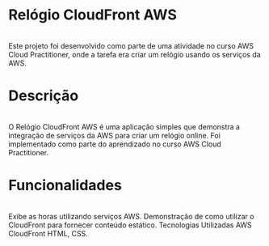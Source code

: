 <h1> Relógio CloudFront AWS </h1><br>
Este projeto foi desenvolvido como parte de uma atividade no curso AWS Cloud Practitioner, onde a tarefa era criar um relógio usando os serviços da AWS.

<h1> Descrição </h1> <br>
O Relógio CloudFront AWS é uma aplicação simples que demonstra a integração de serviços da AWS para criar um relógio online. Foi implementado como parte do aprendizado no curso AWS Cloud Practitioner.

<h1> Funcionalidades </h1> <br>
Exibe as horas utilizando serviços AWS.
Demonstração de como utilizar o CloudFront para fornecer conteúdo estático.
Tecnologias Utilizadas
AWS CloudFront
HTML, CSS.
